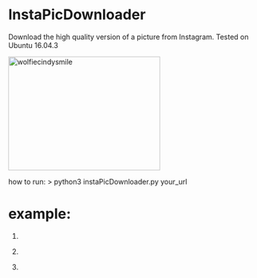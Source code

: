 # InstaPicDownloader
Download the high quality version of a picture from Instagram. Tested on Ubuntu 16.04.3

<img src="https://scontent-frt3-1.cdninstagram.com/t51.2885-15/e35/16110655_1661631840796839_4755495280277716992_n.jpg" alt="wolfiecindysmile" style="width:304px;height:228px;">

how to run: > python3 instaPicDownloader.py your_url

# example: 
1. ```python3 instaPicDownloader.py 'https://www.instagram.com/p/BPXMlaKj88u/?taken-by=wolfiecindy'
2. ```Downloading from URL: https://www.instagram.com/p/BPXMlaKj88u/?taken-by=wolfiecindy
3. ```High quality image downloaded from URL and saved as https://scontent-frt3-1.cdninstagram.com/t51.2885-15/e35/16110655_1661631840796839_4755495280277716992_n.jpg

